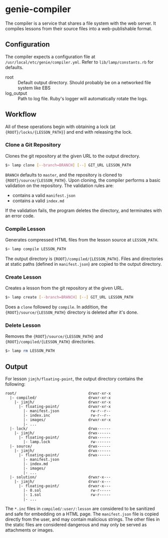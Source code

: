 # genie-compiler

The compiler is a service that shares a file system with the web server. It
compiles lessons from their source files into a web-publishable format.

## Configuration
The compiler expects a configuration file at `/usr/local/etc/genie/compiler.yml`.
Refer to `lib/lamp/constants.rb` for defaults.
<dl>
  <dt>root</dt>
  <dd>Default output directory. Should probably be on a networked file system like EBS</dd>
  <dt>log_output</dt>
  <dd>Path to log file. Ruby's logger will automatically rotate the logs.</dd>
</dl>

## Workflow
All of these operations begin with obtaining a lock (at
`{ROOT}/locks/{LESSON_PATH}`) and end with releasing the lock.

### Clone a Git Repository
Clones the git repository at the given URL to the output directory.

```sh
$> lamp clone [--branch=BRANCH] [--] GIT_URL LESSON_PATH
```

`BRANCH` defaults to `master`, and the repository is cloned to
`{ROOT}/source/{LESSON_PATH}`. Upon cloning, the compiler performs a basic
validation on the repository. The validation rules are:

- contains a valid `manifest.json`
- contains a valid `index.md`

If the validation fails, the program deletes the directory, and terminates with
an error code.

### Compile Lesson
Generates compressed HTML files from the lesson source at `LESSON_PATH`.

```sh
$> lamp compile LESSON_PATH
```

The output directory is `{ROOT}/compiled/{LESSON_PATH}`.  Files and directories
at static paths (defined in `manifest.json`) are copied to the output
directory.

### Create Lesson
Creates a lesson from the git repository at the given URL.

```sh
$> lamp create [--branch=BRANCH] [--] GIT_URL LESSON_PATH
```

Does a `clone` followed by `compile`. In addition, the
`{ROOT}/source/{LESSON_PATH}` directory is deleted after it's done.

### Delete Lesson
Removes the `{ROOT}/source/{LESSON_PATH}` and `{ROOT}/compiled/{LESSON_PATH}`
directories.

```sh
$> lamp rm LESSON_PATH
```

## Output
For lesson `jimjh/floating-point`, the output directory contains the following:

```
root/                                drwxr-xr-x
  |- compiled/                       drwxr-xr-x
    |- jimjh/                        drwxr-xr-x
      |- floating-point/             drwxr-xr-x
        |- manifest.json              rw-r--r--
        |- index.inc                  rw-r--r--
        |- images/                   drwxr-xr-x
        |- ...
  |- lock/                           drwx------
    |- jimjh/                        drwx------
      |- floating-point/             drwx------
        |- lamp.lock                  rw-------
  |- source/                         drwx------
    |- jimjh/                        drwx------
      |- floating-point/             drwx------
        |- manifest.json
        |- index.md
        |- images/
        |- ...
  |- solution/                       drwxr-x---
    |- jimjh/                        drwxr-x---
      |- floating-point/             drwxr-x---
        |- 0.sol                      rw-r-----
        |- 1.sol                      rw-r-----
        |- ...
```

The `*.inc` files in `compiled/:user/:lesson` are considered to be sanitized
and safe for embedding on a HTML page. The `manifest.json` file is copied
directly from the user, and may contain malicious strings. The other files in
the static files are considered dangerous and may only be served as
attachments or images.
